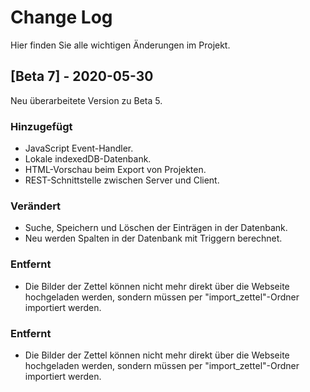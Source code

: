 # Change Log
Hier finden Sie alle wichtigen Änderungen im Projekt.
 
 
## [Beta 7] - 2020-05-30
  
Neu überarbeitete Version zu Beta 5.
 
### Hinzugefügt
- JavaScript Event-Handler.
- Lokale indexedDB-Datenbank.
- HTML-Vorschau beim Export von Projekten.
- REST-Schnittstelle zwischen Server und Client.

### Verändert
- Suche, Speichern und Löschen der Einträgen in der Datenbank.
- Neu werden Spalten in der Datenbank mit Triggern berechnet.

### Entfernt
- Die Bilder der Zettel können nicht mehr direkt über die Webseite hochgeladen werden, sondern müssen per "import_zettel"-Ordner importiert werden.

### Entfernt
- Die Bilder der Zettel können nicht mehr direkt über die Webseite hochgeladen werden, sondern müssen per "import_zettel"-Ordner importiert werden.
